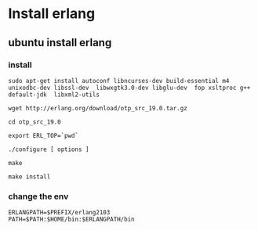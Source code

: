 # Install erlang

## ubuntu install erlang

### install

```
sudo apt-get install autoconf libncurses-dev build-essential m4 unixodbc-dev libssl-dev  libwxgtk3.0-dev libglu-dev  fop xsltproc g++  default-jdk  libxml2-utils

wget http://erlang.org/download/otp_src_19.0.tar.gz

cd otp_src_19.0

export ERL_TOP=`pwd`

./configure [ options ]

make

make install
```

### change the env

```
ERLANGPATH=$PREFIX/erlang2103
PATH=$PATH:$HOME/bin:$ERLANGPATH/bin
```
